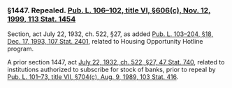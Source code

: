 ### §1447. Repealed. [Pub. L. 106–102, title VI, §606(c), Nov. 12, 1999, 113 Stat. 1454](/statviewer.htm?volume=113&page=1454) ###

Section, act July 22, 1932, ch. 522, §27, as added [Pub. L. 103–204, §18, Dec. 17, 1993, 107 Stat. 2401](/statviewer.htm?volume=107&page=2401), related to Housing Opportunity Hotline program.

A prior section 1447, act [July 22, 1932, ch. 522, §27, 47 Stat. 740](/statviewer.htm?volume=47&page=740), related to institutions authorized to subscribe for stock of banks, prior to repeal by [Pub. L. 101–73, title VII, §704(c), Aug. 9, 1989, 103 Stat. 416](/statviewer.htm?volume=103&page=416).